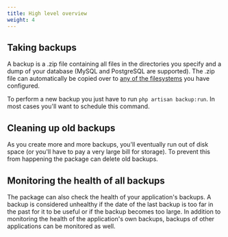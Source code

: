 ```yaml
---
title: High level overview
weight: 4
---
```


## Taking backups

A backup is a .zip file containing all files in the directories you specify and a dump of your database (MySQL and PostgreSQL are supported). The .zip file can automatically be copied over to [any of the filesystems](https://laravel.com/docs/9.x/filesystem) you have configured.

To perform a new backup you just have to run `php artisan backup:run`. In most cases you'll want to schedule this command.

## Cleaning up old backups

As you create more and more backups, you'll eventually run out of disk space (or you'll have to pay a very large bill for storage). To prevent this from happening the package can delete old backups.

## Monitoring the health of all backups

The package can also check the health of your application's backups. A backup is considered unhealthy if the date of the last backup is too far in the past for it to be useful or if the backup becomes too large. In addition to monitoring the health of the application's own backups, backups of other applications can be monitored as well.
